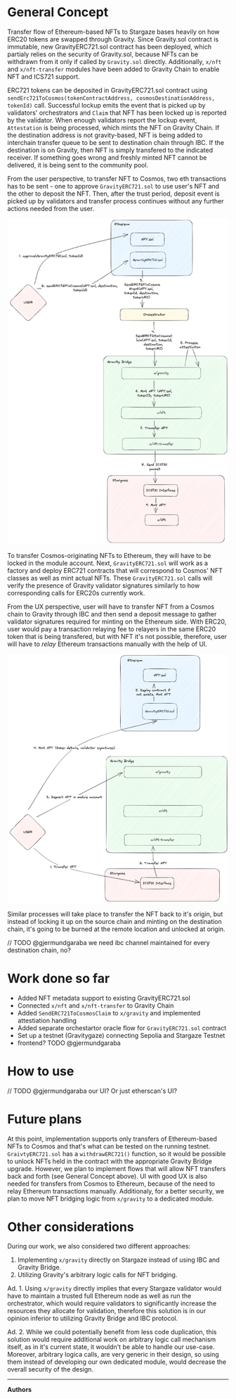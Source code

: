# General Concept

Transfer flow of Ethereum-based NFTs to Stargaze bases heavily on how ERC20 tokens are swapped through Gravity. Since Gravity.sol contract is immutable, new GravityERC721.sol contract has been deployed, which partialy relies on the security of Gravity.sol, because NFTs can be withdrawn from it only if called by `Gravity.sol` directly. Additionally, `x/nft` and `x/nft-transfer` modules have been added to Gravity Chain to enable NFT and ICS721 support.

ERC721 tokens can be deposited in GravityERC721.sol contract using `sendErc721ToCosmos(tokenContractAddress, cosmosDestinationAddress, tokenId)` call. Successful lockup emits the event that is picked up by validators' orchestrators and `Claim` that NFT has been locked up is reported by the validator. When enough validators report the lockup event, `Attestation` is being processed, which mints the NFT on Gravity Chain. If the destination address is not gravity-based, NFT is being added to interchain transfer queue to be sent to destination chain through IBC. If the destination is on Gravity, then NFT is simply transfered to the indicated receiver. If something goes wrong and freshly minted NFT cannot be delivered, it is being sent to the community pool.

From the user perspective, to transfer NFT to Cosmos, two eth transactions has to be sent - one to approve `GravityERC721.sol` to use user's NFT and the other to deposit the NFT. Then, after the trust period, deposit event is picked up by validators and transfer process continues without any further actions needed from the user.

![eth-to-cosmos](./media/eth-to-cosmos.png)

To transfer Cosmos-originating NFTs to Ethereum, they will have to be locked in the module account. Next, `GravityERC721.sol` will work as a factory and deploy ERC721 contracts that will correspond to Cosmos' NFT classes as well as mint actual NFTs. These `GravityERC721.sol` calls will verify the presence of Gravity validator signatures similarly to how corresponding calls for ERC20s currently work.

From the UX perspective, user will have to transfer NFT from a Cosmos chain to Gravity through IBC and then send a deposit message to gather validator signatures required for minting on the Ethereum side. With ERC20, user would pay a transaction relaying fee to relayers in the same ERC20 token that is being transfered, but with NFT it's not possible, therefore, user will have to *relay* Ethereum transactions manually with the help of UI.

![cosmos-to-eth](./media/cosmos-to-eth.png)

Similar processes will take place to transfer the NFT back to it's origin, but instead of locking it up on the source chain and minting on the destination chain, it's going to be burned at the remote location and unlocked at origin.

// TODO @gjermundgaraba we need ibc channel maintained for every destination chain, no?

# Work done so far
- Added NFT metadata support to existing GravityERC721.sol
- Connected `x/nft` and `x/nft-transfer` to Gravity Chain
- Added `SendERC721ToCosmosClaim` to `x/gravity` and implemented attestiation handling
- Added separate orchestartor oracle flow for `GravityERC721.sol` contract
- Set up a testnet (Gravitygaze) connecting Sepolia and Stargaze Testnet
- frontend? TODO @gjermundgaraba

# How to use

// TODO @gjermundgaraba our UI? Or just etherscan's UI?

# Future plans

At this point, implementation supports only transfers of Ethereum-based NFTs to Cosmos and that's what can be tested on the running testnet. `GraivtyERC721.sol` has a `withdrawERC721()` function, so it would be possible to unlock NFTs held in the contract with the appropriate Gravity Bridge upgrade. However, we plan to implement flows that will allow NFT transfers back and forth (see General Concept above). UI with good UX is also needed for transfers from Cosmos to Ethereum, because of the need to relay Ethereum transactions manually. Additionaly, for a better security, we plan to move NFT bridging logic from `x/gravity` to a dedicated module.

# Other considerations

During our work, we also considered two different approaches:
1. Implementing `x/gravity` directly on Stargaze instead of using IBC and Gravity Bridge.
2. Utilizing Gravity's arbitrary logic calls for NFT bridging.

Ad. 1. Using `x/gravity` directly implies that every Stargaze validator would have to maintain a trusted full Ethereum node as well as run the orchestrator, which would require validators to significantly increase the resources they allocate for validation, therefore this solution is in our opinion inferior to utilizing Gravity Bridge and IBC protocol.

Ad. 2. While we could potentially benefit from less code duplication, this solution would require additional work on arbitrary logic call mechanism itself, as in it's current state, it wouldn't be able to handle our use-case. Moreover, arbitrary logica calls, are very generic in their design, so using them instead of developing our own dedicated module, would decrease the overall security of the design.

--------
**Authors**
